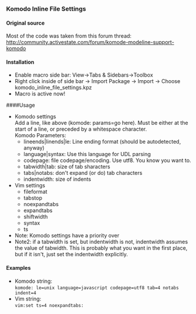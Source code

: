 ### Komodo Inline File Settings

#### Original source
Most of the code was taken from this forum thread: http://community.activestate.com/forum/komode-modeline-support-komodo

#### Installation
* Enable macro side bar: View->Tabs & Sidebars->Toolbox
* Right click inside of side bar -> Import Package -> Import -> Choose komodo_inline_file_settings.kpz
* Macro is active now!

####Usage
  * Komodo settings  
    Add a line, like above (komode: params=go here). Must be either at the start of a line, or preceded by a whitespace character.  
    Komodo Parameters:
      * lineends|linends|le: Line ending format (should be autodetected, anyway)
      * language|syntax: Use this language for UDL parsing
      * codepage: file codepage/encoding. Use utf8. You know you want to.
      * tabwidth|tab: size of tab sharacters
      * tabs|notabs: don't expand (or do) tab characters
      * indentwidth: size of indents
  * Vim settings
    * fileformat
    * tabstop
    * noexpandtabs
    * expandtabs
    * shiftwidth
    * syntax
    * ts
  * Note: Komodo settings have a priority over 
  * Note2: if a tabwidth is set, but indentwidth is not, indentwidth assumes
    the value of tabwidth. This is probably what you want in the first place,
     but if it isn't, just set the indentwidth explicitly.
     
#### Examples
 * Komodo string:  
   ```komode: le=unix language=javascript codepage=utf8 tab=4 notabs indent=4```
 * Vim string:  
   ```vim:set ts=4 noexpandtabs:```
